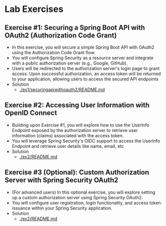 # Lab Exercises
## Exercise #1: Securing a Spring Boot API with OAuth2 (Authorization Code Grant)
- In this exercise, you will secure a simple Spring Boot API with OAuth2 using the 
Authorization Code Grant flow.
- You will configure Spring Security as a resource server and integrate with a 
public authorization server (e.g., Google, GitHub).
- Users will be redirected to the authorization server's login page to grant 
access. Upon successful authorization, an access token will be returned to 
your application, allowing users to access the secured API endpoints
- Solution
    - [./ex1/securingapiwithoauth2/README.md](./ex1/securingapiwithoauth2/README.md)

## Exercise #2: Accessing User Information with OpenID Connect
- Building upon Exercise #1, you will explore how to use the UserInfo Endpoint 
exposed by the authorization server to retrieve user information (claims) 
associated with the access token.
- You will leverage Spring Security's OIDC support to access the UserInfo 
Endpoint and retrieve user details like name, email, etc
- Solution
    - [./ex2/README.md](./ex2/)


## Exercise #3 (Optional): Custom Authorization Server with Spring Security OAuth2
- (For advanced users) In this optional exercise, you will explore setting up a 
custom authorization server using Spring Security OAuth2.
- You will configure user registration, login functionality, and access token 
issuance within your Spring Security application.
- Solution
    - [./ex2/README.md](./ex2/README.md)